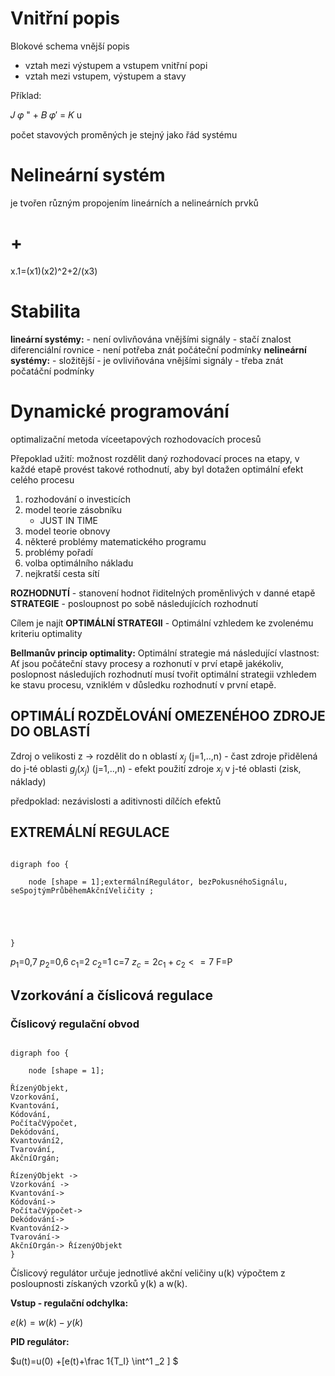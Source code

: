 # Vnitřní popis
Blokové schema
vnější popis 
- vztah mezi výstupem a vstupem
vnitřní popi
- vztah mezi vstupem, výstupem a stavy

Příklad:

𝐽 𝜑 " + 𝐵 𝜑′ = 𝐾 u

počet stavových proměných je stejný jako řád systému


# Nelineární systém
je tvořen různým propojením lineárních a nelineárních prvků

# +

x.1=(x1)(x2)^2+2/(x3)

# Stabilita

**lineární systémy:** 
    - není ovlivňována vnějšími signály
    - stačí znalost diferenciální rovnice
    - není potřeba znát počáteční podmínky
**nelineární systémy:**
    - složitější 
    - je ovliviňována vnějšími signály
    - třeba znát počatáční podmínky

# Dynamické programování
optimalizační metoda víceetapových rozhodovacích procesů

Přepoklad užití: možnost rozdělit daný rozhodovací proces na etapy, v každé etapě provést takové rothodnutí, aby byl dotažen optimální efekt celého procesu

1. rozhodování o investicích
2. model teorie zásobníku 
    - JUST IN TIME
3. model teorie obnovy
4. některé problémy matematického programu
5. problémy pořadí
6. volba optimálního nákladu
7. nejkratší cesta sítí

**ROZHODNUTÍ** - stanovení hodnot řiditelných proměnlivých v danné etapě
**STRATEGIE** - posloupnost po sobě následujících rozhodnutí

Cílem je najít **OPTIMÁLNÍ STRATEGII** 
    - Optimální vzhledem ke zvolenému kriteriu optimality


**Bellmanův princip optimality:**
Optimální strategie má následující vlastnost:
Ať jsou počáteční stavy procesy a rozhonutí v prví etapě jakékoliv, poslopnost následujích rozhodnutí musí tvořit optimální strategii vzhledem ke stavu procesu, vzniklém v důsledku rozhodnutí v první etapě.

## OPTIMÁLÍ ROZDĚLOVÁNÍ OMEZENÉHOO ZDROJE DO OBLASTÍ
Zdroj o velikosti z -> rozdělit do n oblastí
$x_j$ (j=1,..,n) - čast  zdroje přidělená do j-té oblasti
$g_j (x_j)$ (j=1,..,n) - efekt použití zdroje $x_j$ v j-té oblasti (zisk, náklady)

předpoklad: nezávislosti a aditivnosti dílčích efektů


## EXTREMÁLNÍ REGULACE

```plantuml

digraph foo {

	node [shape = 1];extermálníRegulátor, bezPokusnéhoSignálu, seSpojtýmPrůběhemAkčníVeličity ;
	

 
   
 
}
``` 

$p_1$=0,7
$p_2$=0,6
$c_1$=2
$c_2$=1
c=7
$z_c=2c_1+c_2<=7$
F=P
## Vzorkování a číslicová regulace

### Číslicový regulační obvod
```plantuml

digraph foo {

	node [shape = 1];

ŘízenýObjekt,
Vzorkování,
Kvantování,
Kódování,
PočítačVýpočet,
Dekódování,
Kvantování2,
Tvarování,
AkčníOrgán;

ŘízenýObjekt ->
Vzorkování ->
Kvantování->
Kódování->
PočítačVýpočet->
Dekódování->
Kvantování2->
Tvarování->
AkčníOrgán-> ŘízenýObjekt
}
```


Číslicový regulátor určuje jednotlivé akční veličiny u(k) výpočtem z posloupnosti získaných vzorků y(k) a w(k).

**Vstup - regulační odchylka:**

$e(k)=w(k)-y(k)$

**PID regulátor:**

$u(t)=u(0) +[e(t)+\frac 1{T_I} \int^1 _2  ] $
